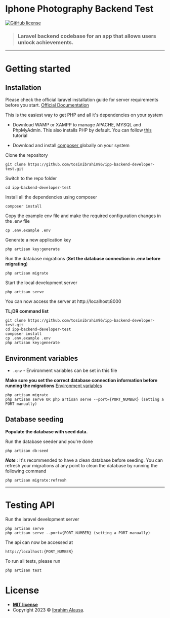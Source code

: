 # Iphone Photography Backend Test

 [![GitHub license](https://img.shields.io/github/license/gothinkster/laravel-realworld-example-app.svg)](http://opensource.org/licenses/mit-license.php)

> ### Laravel backend codebase for an app that allows users unlock achievements.


----------

# Getting started

## Installation

Please check the official laravel installation guide for server requirements before you start. [Official Documentation](https://laravel.com/docs/10.x/installation)

This is the easiest way to get PHP and all it's dependencies on your system
- Download WAMP or XAMPP to manage APACHE, MYSQL and PhpMyAdmin. This also installs PHP by default. You can follow [this ](https://youtu.be/h6DEDm7C37A)tutorial

- Download and install [composer ](https://getcomposer.org/)globally on your system


Clone the repository

    git clone https://github.com/tosinibrahim96/ipp-backend-developer-test.git

Switch to the repo folder

    cd ipp-backend-developer-test

Install all the dependencies using composer

    composer install

Copy the example env file and make the required configuration changes in the .env file

    cp .env.example .env

Generate a new application key

    php artisan key:generate

Run the database migrations (**Set the database connection in .env before migrating**)

    php artisan migrate

Start the local development server

    php artisan serve

You can now access the server at http://localhost:8000

**TL;DR command list**

    git clone https://github.com/tosinibrahim96/ipp-backend-developer-test.git
    cd ipp-backend-developer-test
    composer install
    cp .env.example .env
    php artisan key:generate

## Environment variables

- `.env` - Environment variables can be set in this file

**Make sure you set the correct database connection information before running the migrations** [Environment variables](#environment-variables)

    php artisan migrate
    php artisan serve OR php artisan serve --port={PORT_NUMBER} (setting a PORT manually)

## Database seeding

**Populate the database with seed data.**

Run the database seeder and you're done

    php artisan db:seed

***Note*** : It's recommended to have a clean database before seeding. You can refresh your migrations at any point to clean the database by running the following command

    php artisan migrate:refresh
    

----------

# Testing API

Run the laravel development server

    php artisan serve
    php artisan serve --port={PORT_NUMBER} (setting a PORT manually)

The api can now be accessed at

    http://localhost:{PORT_NUMBER}

To run all tests, please run 

    php artisan test

# License
- **[MIT license](http://opensource.org/licenses/mit-license.php)**
- Copyright 2023 © <a href="https://www.linkedin.com/in/ibrahim-alausa/" target="_blank">Ibrahim Alausa</a>.
